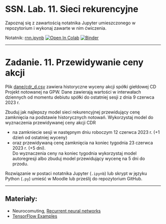 # SSN. Lab. 11. Sieci rekurencyjne

Zapoznaj się z zawartością notatnika Jupyter umieszczonego w repozytorium  i wykonaj zawarte w nim ćwiczenia.

Notatnik: [rnn.ipynb](https://github.com/IS-UMK/ssn_23_lab_11/blob/master/rnn.ipynb)
[![Open In Colab](https://colab.research.google.com/assets/colab-badge.svg)](https://colab.research.google.com/github/IS-UMK/ssn_23_lab_11/blob/master/rnn.ipynb) [![Binder](https://mybinder.org/badge_logo.svg)](https://mybinder.org/v2/gh/IS-UMK/ssn_23_lab_11/master?filepath=rnn.ipynb)

---

# Zadanie. 11. Przewidywanie ceny akcji

Plik [dane/cdr_d.csv](dane/cdr_d.csv) zawiera historyczne wyceny akcji spółki giełdowej CD Projekt notowanej na GPW. Dane zawierają wartości w interwałach dziennych od momentu debiutu spółki do ostatniej sesji z dnia 9 czerwca 2023 r. 

Zbuduj jak najlepszy model sieci rekurencyjnej przewidujący cenę zamknięcia na podstawie historycznych notowań. 
Wykorzystaj model do wyznaczenia przewidywanej ceny akcji CDR 
* na zamkniecie sesji w następnym dniu roboczym 12 czerwca 2023 r. (+1 dzień od ostatniej wyceny) 
* oraz przewidywaną cenę zamknięcia na koniec tygodnia 23 czerwca 2023 r. (+5 dni). <br>Do wyznaczenia ceny na koniec tygodnia  wykorzystaj model autoregresji albo zbuduj model przewidujący wycenę na 5 dni do przodu.

Rozwiązanie w postaci notatnika Jupyter (``.ipynb``) lub skrypt w języku Python (``.py``) umieść w Moodle lub prześlij do repozytorium GitHub.

---
## Materiały:

* Neurocomuting, [Recurrent neural networks](https://julien-vitay.net/lecturenotes-neurocomputing/3-deeplearning/9-RNN.html)
* [TensorFlow Examples](https://github.com/tensorflow/examples/tree/master/courses/udacity_intro_to_tensorflow_for_deep_learning)




